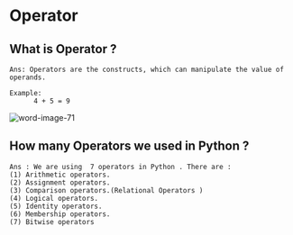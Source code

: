 # Operator 
## What is Operator ?
```
Ans: Operators are the constructs, which can manipulate the value of operands.

Example: 
      4 + 5 = 9
 ```
 ![word-image-71](https://user-images.githubusercontent.com/116889143/202095042-3443523d-f5ac-4ec9-82d8-675551f3d1fb.png)
 
 ## How many Operators we used in Python ?
 ```
 Ans : We are using  7 operators in Python . There are :
 (1) Arithmetic operators.
 (2) Assignment operators.
 (3) Comparison operators.(Relational Operators )
 (4) Logical operators.
 (5) Identity operators.
 (6) Membership operators.
 (7) Bitwise operators
 ```
 
